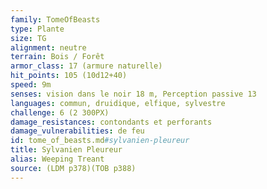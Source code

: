 ```yaml
---
family: TomeOfBeasts
type: Plante
size: TG
alignment: neutre
terrain: Bois / Forêt
armor_class: 17 (armure naturelle)
hit_points: 105 (10d12+40)
speed: 9m
senses: vision dans le noir 18 m, Perception passive 13
languages: commun, druidique, elfique, sylvestre
challenge: 6 (2 300PX)
damage_resistances: contondants et perforants
damage_vulnerabilities: de feu
id: tome_of_beasts.md#sylvanien-pleureur
title: Sylvanien Pleureur
alias: Weeping Treant
source: (LDM p378)(TOB p388)
---
```


